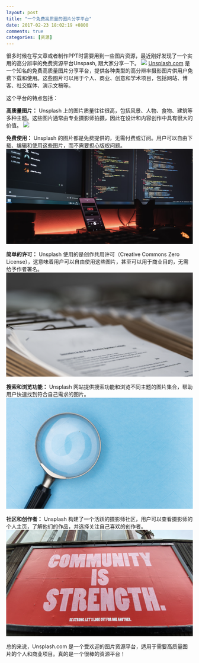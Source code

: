 ```yaml
---
layout: post
title: "一个免费高质量的图片分享平台"
date: 2017-02-23 18:02:19 +0800
comments: true
categories: [资源]
---
```


很多时候在写文章或者制作PPT时需要用到一些图片资源，最近刚好发现了一个实用的高分辨率的免费资源平台Unspash, 跟大家分享一下。
![](/assets/images/ziyuan/laptop-1.png)
[Unsplash.com](https://unsplash.com "免费高质量的图片分享平台") 是一个知名的免费高质量图片分享平台，提供各种类型的高分辨率摄影图片供用户免费下载和使用。这些图片可以用于个人、商业、创意和学术项目，包括网站、博客、社交媒体、演示文稿等。

<!-- more -->
这个平台的特点包括：

**高质量图片：** Unsplash 上的图片质量往往很高，包括风景、人物、食物、建筑等多种主题。这些图片通常由专业摄影师拍摄，因此在设计和内容创作中具有很大的价值。
![](/assets/images/ziyuan/fengjing-1.png)

**免费使用：** Unsplash 的图片都是免费提供的，无需付费或订阅。用户可以自由下载、编辑和使用这些图片，而不需要担心版权问题。
![](/assets/images/ziyuan/coding-1.png)

**简单的许可：** Unsplash 使用的是创作共用许可（Creative Commons Zero License），这意味着用户可以自由使用这些图片，甚至可以用于商业目的，无需给予作者署名。
![](/assets/images/ziyuan/license-1.png)

**搜索和浏览功能：** Unsplash 网站提供搜索功能和浏览不同主题的图片集合，帮助用户快速找到符合自己需求的图片。
![](/assets/images/ziyuan/search-1.png)

**社区和创作者：** Unsplash 构建了一个活跃的摄影师社区，用户可以查看摄影师的个人主页，了解他们的作品，并选择关注自己喜欢的创作者。
![](/assets/images/ziyuan/community-1.png)

总的来说，Unsplash.com 是一个受欢迎的图片资源平台，适用于需要高质量图片的个人和商业项目。真的是一个很棒的资源平台！
